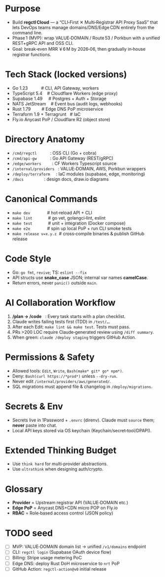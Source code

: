 # Purpose
- Build **regctl Cloud** — a “CLI‑First ✕ Multi‑Registrar API Proxy SaaS” that lets DevOps teams manage domains/DNS/Edge CDN entirely from the command line.
- Phase 1 (MVP): wrap VALUE‑DOMAIN / Route 53 / Porkbun with a unified REST+gRPC API and OSS CLI.
- Goal: break‑even MRR ￥6 M by 2026‑06, then gradually in‑house registrar functions.

# Tech Stack (locked versions)
- Go 1.23           # CLI, API Gateway, workers
- TypeScript 5.4    # Cloudflare Workers (edge proxy)
- Supabase 1.49     # Postgres + Auth + Storage
- NATS JetStream    # Event bus (audit logs, webhooks)
- Rust 1.79         # Edge DNS PoP microservice
- Terraform 1.9 + Terragrunt   # IaC
- Fly.io Anycast PoP / Cloudflare R2 (object store)

# Directory Anatomy
- `/cmd/regctl`           : OSS CLI (Go + cobra)
- `/cmd/api-gw`           : Go API Gateway (REST/gRPC)
- `/edge/workers`         : CF Workers Typescript source
- `/internal/providers`   : VALUE‑DOMAIN, AWS, Porkbun wrappers
- `/deploy/terraform`     : IaC modules (supabase, edge, monitoring)
- `/docs`                 : design docs, draw.io diagrams

# Canonical Commands
- `make dev`              # hot‑reload API + CLI
- `make lint`             # go vet, golangci‑lint, eslint
- `make test`             # unit + integration (Docker compose)
- `make e2e`              # spin up local PoP + run CLI smoke tests
- `make release v=x.y.z`  # cross‑compile binaries & publish GitHub release

# Code Style
- Go: `go fmt`, `revive`; TS: `eslint --fix`
- API structs use **snake_case** JSON; internal var names **camelCase**.
- Return errors, never `panic()` outside `main`.

# AI Collaboration Workflow
1. **/plan → /code**   : Every task starts with a plan checklist.
2. Claude writes failing tests first (TDD) in `/test/…`.
3. After each Edit: `make lint && make test`. Tests must pass.
4. PRs >200 LOC require Claude‑generated review using `/diff summary`.
5. When green: `claude /deploy staging` triggers GitHub Action.

# Permissions & Safety
- Allowed tools: `Edit`, `Write`, `Bash(make* git* go* npm*)`.
- Deny: `Bash(curl https://*prod*)` unless `--dry‑run`.
- Never edit `/internal/providers/aws/generated/`.
- SQL migrations must append file & changelog in `/deploy/migrations`.

# Secrets & Env
- Secrets live in 1Password + `.envrc` (direnv). Claude must `source` them; **never** paste into chat.
- Local API keys stored via OS keychain (Keychain/secret‑tool/DPAPI).

# Extended Thinking Budget
- Use `think hard` for multi‑provider abstractions.
- Use `ultrathink` when designing auth/crypto.

# Glossary
- **Provider** = Upstream registrar API (VALUE‑DOMAIN etc.)
- **Edge PoP** = Anycast DNS+CDN micro POP on Fly.io
- **RBAC** = Role‑based access control (JSON policy)

# TODO seed
- [ ] MVP: VALUE‑DOMAIN domain list → unified `/v1/domains` endpoint
- [ ] CLI: `regctl login` (Supabase OAuth device flow)
- [ ] Billing: Stripe usage metering PoC
- [ ] Edge DNS: deploy Rust DoH microservice to `nrt` PoP
- [ ] GitHub Action: `regctl-action@v0` initial release

